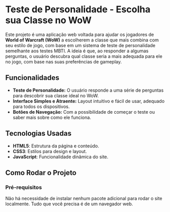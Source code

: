 # Teste de Personalidade - Escolha sua Classe no WoW

Este projeto é uma aplicação web voltada para ajudar os jogadores de **World of Warcraft (WoW)** a escolherem a classe que mais combina com seu estilo de jogo, com base em um sistema de teste de personalidade semelhante aos testes MBTI. A ideia é que, ao responder a algumas perguntas, o usuário descubra qual classe seria a mais adequada para ele no jogo, com base nas suas preferências de gameplay.

## Funcionalidades

- **Teste de Personalidade:** O usuário responde a uma série de perguntas para descobrir sua classe ideal no WoW.
- **Interface Simples e Atraente:** Layout intuitivo e fácil de usar, adequado para todos os dispositivos.
- **Botões de Navegação:** Com a possibilidade de começar o teste ou saber mais sobre como ele funciona.

## Tecnologias Usadas

- **HTML5**: Estrutura da página e conteúdo.
- **CSS3**: Estilos para design e layout.
- **JavaScript**: Funcionalidade dinâmica do site.
  
## Como Rodar o Projeto

### Pré-requisitos

Não há necessidade de instalar nenhum pacote adicional para rodar o site localmente. Tudo que você precisa é de um navegador web.

